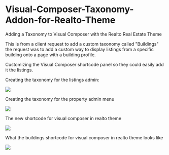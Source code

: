 # Visual-Composer-Taxonomy-Addon-for-Realto-Theme
Adding a Taxonomy to Visual Composer with the Realto Real Estate Theme

This is from a client request to add a custom taxonomy called "Buildings" the request was to add a custom way to display listings from a specific building onto a page with a building profile. 

Customizing the Visual Composer shortcode panel so they could easily add it the listings.

Creating the taxonomy for the listings admin:

<img src="http://www.marcolombardini.com/wp-content/uploads/2015/09/listing_page_buildings.png">

Creating the taxonomy for the property admin menu

<img src="http://www.marcolombardini.com/wp-content/uploads/2015/09/wp_menu_buildings.png">

The new shortcode for visual composer in realto theme

<img src="http://www.marcolombardini.com/wp-content/uploads/2015/09/example1.png">

What the buildings shortcode for visual composer in realto theme looks like

<img src="http://www.marcolombardini.com/wp-content/uploads/2015/09/example2.png">
